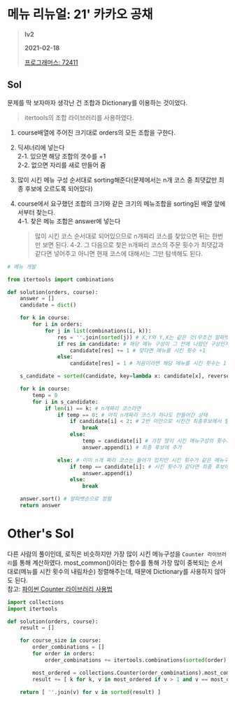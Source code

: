 # 메뉴 리뉴얼: 21' 카카오 공채
> **lv2**
>
> **2021-02-18**
>
> [프로그래머스: 72411](https://programmers.co.kr/learn/courses/30/lessons/72411)


## Sol


문제를 딱 보자마자 생각난 건 조합과 Dictionary를 이용하는 것이었다.
> itertools의 조합 라이브러리를 사용하였다.


1. course배열에 주어진 크기대로 orders의 모든 조합을 구한다.
  
2. 딕셔너리에 넣는다  
    2-1. 있으면 해당 조합의 갯수를 +1  
    2-2. 없으면 자리를 새로 만들어 줌  

3. 많이 시킨 메뉴 구성 순서대로 sorting해준다(문제에서는 n개 코스 중 최댓값만 최종 후보에 오르도록 되어있다)    

4. course에서 요구했던 조합의 크기와 같은 크기의 메뉴조합을 sorting된 배열 앞에서부터 찾는다.  
    4-1. 찾은 메뉴 조합은 answer에 넣는다
    > 많이 시킨 코스 순서대로 되어있으므로 n개짜리 코스를 찾았으면 뒤는 한번만 보면 된다.
    4-2. 그 다음으로 찾은 n개짜리 코스의 주문 횟수가 최댓값과 같다면 넣어주고 아니면 현재 코스에 대해서는 그만 탐색해도 된다.     


```python
# 메뉴 개발

from itertools import combinations

def solution(orders, course):
    answer = []
    candidate = dict()

    for k in course:
        for i in orders:
            for j in list(combinations(i, k)):
                res = ''.join(sorted(j)) # X,Y와 Y,X는 같은 것(무조건 알파벳순으로 정렬)
                if res in candidate: # 해당 메뉴 구성이 그 전에 나왔던 구성인지
                    candidate[res] += 1 # 맞다면 메뉴를 시킨 횟수 +1
                else:
                    candidate[res] = 1 # 처음이라면 해당 메뉴를 시킨 횟수는 1

    s_candidate = sorted(candidate, key=lambda x: candidate[x], reverse=True) # 메뉴를 시킨 횟수를 기준으로 정렬

    for k in course:
        temp = 0
        for i in s_candidate:
            if len(i) == k: # n개짜리 코스라면
                if temp == 0: # 아직 n개짜리 코스가 하나도 안들어간 상태
                    if candidate[i] < 2: # 2번 미만으로 시킨건 최종후보에서 탈락
                        break
                    else:
                        temp = candidate[i] # 가장 많이 시킨 메뉴구성의 횟수가 들어감(시킨 횟수로 정렬했기 때문)
                        answer.append(i) # 최종 후보에 추가

                else: # 이미 n개 짜리 코스는 들어가 있지만 시킨 횟수가 같은 메뉴구성이 더 있는지 살피기 위함
                    if temp == candidate[i]: # 시킨 횟수가 같다면 최종 후보에 추가
                        answer.append(i)
                    else:
                        break

    answer.sort() # 알파벳순으로 정렬
    return answer
```

# Other's Sol


다른 사람의 풀이인데, 로직은 비슷하지만 가장 많이 시킨 메뉴구성을 `Counter 라이브러리`를 통해 계산하였다.
most_common()이라는 함수를 통해 가장 많이 중복되는 순서대로(메뉴를 시킨 횟수의 내림차순) 정렬해주는데, 때문에 Dictionary를 사용하지 않아도 된다.  
참고: [파이썬 Counter 라이브러리 사용법](https://www.daleseo.com/python-collections-counter/)  
```python
import collections
import itertools

def solution(orders, course):
    result = []

    for course_size in course:
        order_combinations = []
        for order in orders:
            order_combinations += itertools.combinations(sorted(order), course_size)

        most_ordered = collections.Counter(order_combinations).most_common()
        result += [ k for k, v in most_ordered if v > 1 and v == most_ordered[0][1] ]

    return [ ''.join(v) for v in sorted(result) ]

```